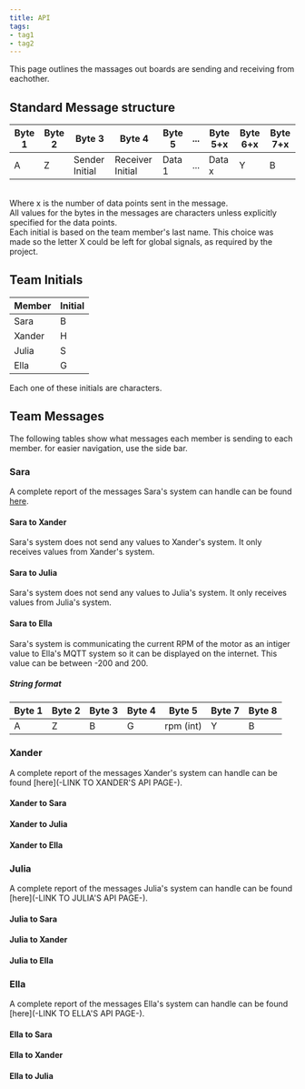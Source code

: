 ```yaml
---
title: API
tags:
- tag1
- tag2
---
```

This page outlines the massages out boards are sending and receiving from eachother.
## Standard Message structure
Byte 1|Byte 2|Byte 3|Byte 4|Byte 5|...|Byte 5+x|Byte 6+x|Byte 7+x|
------|------|------|------|------|------|---|------|------|
A|Z|Sender Initial|Receiver Initial|Data 1|...|Data x|Y|B|

 <br>
Where x is the number of data points sent in the message.<br>
All values for the bytes in the messages are characters unless explicitly specified for the data points.
<br>
Each initial is based on the team member's last name. This choice was made so the letter X could be left for global signals, as required by the project.<br>

## Team Initials
Member|Initial|
------|-------|
Sara|B|
Xander|H|
Julia|S|
Ella|G|

Each one of these initials are characters.

## Team Messages
The following tables show what messages each member is sending to each member. for easier navigation, use the side bar.
### Sara
A complete report of the messages Sara's system can handle can be found [here](https://sarabohart.github.io/api/).
#### Sara to Xander
Sara's system does not send any values to Xander's system. It only receives values from Xander's system.
#### Sara to Julia
Sara's system does not send any values to Julia's system. It only receives values from Julia's system.
#### Sara to Ella
Sara's system is communicating the current RPM of the motor as an intiger value to Ella's MQTT system so it can be displayed on the internet. This value can be between -200 and 200.
##### String format
Byte 1|Byte 2|Byte 3|Byte 4|Byte 5|Byte 7|Byte 8|
------|------|------|------|------|------|------|
A|Z|B|G|rpm (int)|Y|B|

### Xander
A complete report of the messages Xander's system can handle can be found [here](-LINK TO XANDER'S API PAGE-).
#### Xander to Sara
#### Xander to Julia
#### Xander to Ella

### Julia
A complete report of the messages Julia's system can handle can be found [here](-LINK TO JULIA'S API PAGE-).
#### Julia to Sara
#### Julia to Xander
#### Julia to Ella

### Ella
A complete report of the messages Ella's system can handle can be found [here](-LINK TO ELLA'S API PAGE-).
#### Ella to Sara
#### Ella to Xander
#### Ella to Julia
